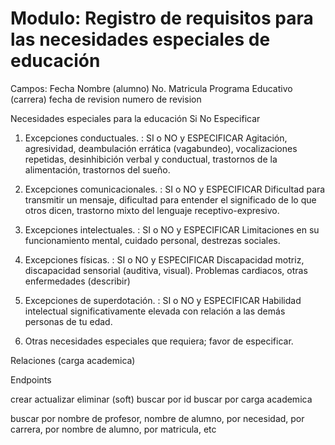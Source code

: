 # Modulo: Registro de requisitos para las necesidades especiales de educación

Campos:
Fecha
Nombre (alumno)
No. Matricula
Programa Educativo (carrera)
fecha de revision
numero de revision

Necesidades especiales para la educación
Si
No
Especificar

1. Excepciones conductuales. : SI o NO y ESPECIFICAR
   Agitación, agresividad, deambulación errática (vagabundeo), vocalizaciones repetidas, desinhibición verbal y conductual, trastornos de la alimentación, trastornos del sueño.

2. Excepciones comunicacionales. : SI o NO y ESPECIFICAR
   Dificultad para transmitir un mensaje, dificultad para entender el significado de lo que otros dicen, trastorno mixto del lenguaje receptivo-expresivo.

3. Excepciones intelectuales. : SI o NO y ESPECIFICAR
   Limitaciones en su funcionamiento mental, cuidado personal, destrezas sociales.

4. Excepciones físicas. : SI o NO y ESPECIFICAR
   Discapacidad motriz, discapacidad sensorial (auditiva, visual).
   Problemas cardiacos, otras enfermedades (describir)

5. Excepciones de superdotación. : SI o NO y ESPECIFICAR
   Habilidad intelectual significativamente elevada con relación a las demás personas de tu edad.

6. Otras necesidades especiales que requiera; favor de especificar.

Relaciones (carga academica)

Endpoints

crear
actualizar
eliminar (soft)
buscar por id
buscar por carga academica

buscar por nombre de profesor, nombre de alumno, por necesidad, por carrera, por nombre de alumno, por matricula, etc
